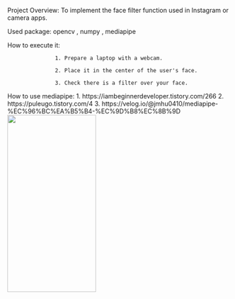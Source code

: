 Project Overview: To implement the face filter function used in Instagram or camera apps.

Used package: opencv , numpy , mediapipe 

How to execute it: 

                   1. Prepare a laptop with a webcam.

                   2. Place it in the center of the user's face.
                   
                   3. Check there is a filter over your face.

<reference>
How to use mediapipe:  1. https://iambeginnerdeveloper.tistory.com/266
                       2. https://puleugo.tistory.com/4
                       3. https://velog.io/@jmhu0410/mediapipe-%EC%96%BC%EA%B5%B4-%EC%9D%B8%EC%8B%9D



<img src="(https://github.com/user-attachments/assets/7ba899db-8e9c-47c1-83d8-b74c2b00a84d)" width="200" height="400"/>

                  

